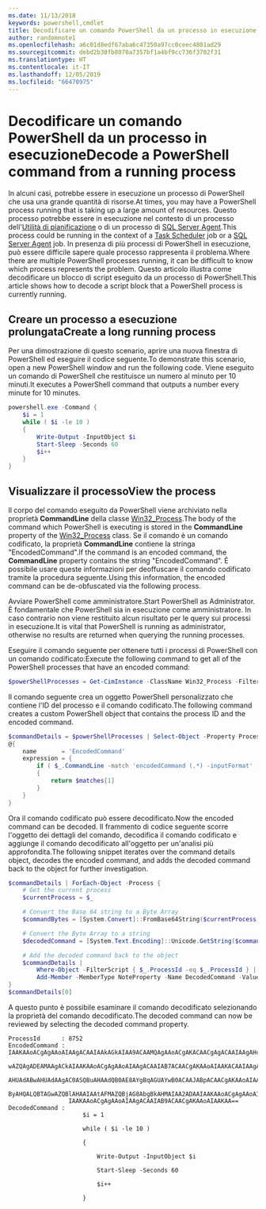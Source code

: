 ```yaml
---
ms.date: 11/13/2018
keywords: powershell,cmdlet
title: Decodificare un comando PowerShell da un processo in esecuzione
author: randomnote1
ms.openlocfilehash: a6c01d8edf67aba6c47350a97cc0ceec4801ad29
ms.sourcegitcommit: debd2b38fb8070a7357bf1a4bf9cc736f3702f31
ms.translationtype: HT
ms.contentlocale: it-IT
ms.lasthandoff: 12/05/2019
ms.locfileid: "66470975"
---
```

# <a name="decode-a-powershell-command-from-a-running-process"></a><span data-ttu-id="01865-103">Decodificare un comando PowerShell da un processo in esecuzione</span><span class="sxs-lookup"><span data-stu-id="01865-103">Decode a PowerShell command from a running process</span></span>

<span data-ttu-id="01865-104">In alcuni casi, potrebbe essere in esecuzione un processo di PowerShell che usa una grande quantità di risorse.</span><span class="sxs-lookup"><span data-stu-id="01865-104">At times, you may have a PowerShell process running that is taking up a large amount of resources.</span></span>
<span data-ttu-id="01865-105">Questo processo potrebbe essere in esecuzione nel contesto di un processo dell'[Utilità di pianificazione][] o di un processo di [SQL Server Agent][].</span><span class="sxs-lookup"><span data-stu-id="01865-105">This process could be running in the context of a [Task Scheduler][] job or a [SQL Server Agent][] job.</span></span> <span data-ttu-id="01865-106">In presenza di più processi di PowerShell in esecuzione, può essere difficile sapere quale processo rappresenta il problema.</span><span class="sxs-lookup"><span data-stu-id="01865-106">Where there are multiple PowerShell processes running, it can be difficult to know which process represents the problem.</span></span> <span data-ttu-id="01865-107">Questo articolo illustra come decodificare un blocco di script eseguito da un processo di PowerShell.</span><span class="sxs-lookup"><span data-stu-id="01865-107">This article shows how to decode a script block that a PowerShell process is currently running.</span></span>

## <a name="create-a-long-running-process"></a><span data-ttu-id="01865-108">Creare un processo a esecuzione prolungata</span><span class="sxs-lookup"><span data-stu-id="01865-108">Create a long running process</span></span>

<span data-ttu-id="01865-109">Per una dimostrazione di questo scenario, aprire una nuova finestra di PowerShell ed eseguire il codice seguente.</span><span class="sxs-lookup"><span data-stu-id="01865-109">To demonstrate this scenario, open a new PowerShell window and run the following code.</span></span> <span data-ttu-id="01865-110">Viene eseguito un comando di PowerShell che restituisce un numero al minuto per 10 minuti.</span><span class="sxs-lookup"><span data-stu-id="01865-110">It executes a PowerShell command that outputs a number every minute for 10 minutes.</span></span>

```powershell
powershell.exe -Command {
    $i = 1
    while ( $i -le 10 )
    {
        Write-Output -InputObject $i
        Start-Sleep -Seconds 60
        $i++
    }
}
```

## <a name="view-the-process"></a><span data-ttu-id="01865-111">Visualizzare il processo</span><span class="sxs-lookup"><span data-stu-id="01865-111">View the process</span></span>

<span data-ttu-id="01865-112">Il corpo del comando eseguito da PowerShell viene archiviato nella proprietà **CommandLine** della classe [Win32_Process][].</span><span class="sxs-lookup"><span data-stu-id="01865-112">The body of the command which PowerShell is executing is stored in the **CommandLine** property of the [Win32_Process][] class.</span></span> <span data-ttu-id="01865-113">Se il comando è un comando codificato, la proprietà **CommandLine** contiene la stringa "EncodedCommand".</span><span class="sxs-lookup"><span data-stu-id="01865-113">If the command is an encoded command, the **CommandLine** property contains the string "EncodedCommand".</span></span> <span data-ttu-id="01865-114">È possibile usare queste informazioni per deoffuscare il comando codificato tramite la procedura seguente.</span><span class="sxs-lookup"><span data-stu-id="01865-114">Using this information, the encoded command can be de-obfuscated via the following process.</span></span>

<span data-ttu-id="01865-115">Avviare PowerShell come amministratore.</span><span class="sxs-lookup"><span data-stu-id="01865-115">Start PowerShell as Administrator.</span></span> <span data-ttu-id="01865-116">È fondamentale che PowerShell sia in esecuzione come amministratore. In caso contrario non viene restituito alcun risultato per le query sui processi in esecuzione.</span><span class="sxs-lookup"><span data-stu-id="01865-116">It is vital that PowerShell is running as administrator, otherwise no results are returned when querying the running processes.</span></span>

<span data-ttu-id="01865-117">Eseguire il comando seguente per ottenere tutti i processi di PowerShell con un comando codificato:</span><span class="sxs-lookup"><span data-stu-id="01865-117">Execute the following command to get all of the PowerShell processes that have an encoded command:</span></span>

```powershell
$powerShellProcesses = Get-CimInstance -ClassName Win32_Process -Filter 'CommandLine LIKE "%EncodedCommand%"'
```

<span data-ttu-id="01865-118">Il comando seguente crea un oggetto PowerShell personalizzato che contiene l'ID del processo e il comando codificato.</span><span class="sxs-lookup"><span data-stu-id="01865-118">The following command creates a custom PowerShell object that contains the process ID and the encoded command.</span></span>

```powershell
$commandDetails = $powerShellProcesses | Select-Object -Property ProcessId,
@{
    name       = 'EncodedCommand'
    expression = {
        if ( $_.CommandLine -match 'encodedCommand (.*) -inputFormat' )
        {
            return $matches[1]
        }
    }
}
```

<span data-ttu-id="01865-119">Ora il comando codificato può essere decodificato.</span><span class="sxs-lookup"><span data-stu-id="01865-119">Now the encoded command can be decoded.</span></span> <span data-ttu-id="01865-120">Il frammento di codice seguente scorre l'oggetto dei dettagli del comando, decodifica il comando codificato e aggiunge il comando decodificato all'oggetto per un'analisi più approfondita.</span><span class="sxs-lookup"><span data-stu-id="01865-120">The following snippet iterates over the command details object, decodes the encoded command, and adds the decoded command back to the object for further investigation.</span></span>

```powershell
$commandDetails | ForEach-Object -Process {
    # Get the current process
    $currentProcess = $_

    # Convert the Base 64 string to a Byte Array
    $commandBytes = [System.Convert]::FromBase64String($currentProcess.EncodedCommand)

    # Convert the Byte Array to a string
    $decodedCommand = [System.Text.Encoding]::Unicode.GetString($commandBytes)

    # Add the decoded command back to the object
    $commandDetails |
        Where-Object -FilterScript { $_.ProcessId -eq $_.ProcessId } |
        Add-Member -MemberType NoteProperty -Name DecodedCommand -Value $decodedCommand
}
$commandDetails[0]
```

<span data-ttu-id="01865-121">A questo punto è possibile esaminare il comando decodificato selezionando la proprietà del comando decodificato.</span><span class="sxs-lookup"><span data-stu-id="01865-121">The decoded command can now be reviewed by selecting the decoded command property.</span></span>

```output
ProcessId      : 8752
EncodedCommand : IAAKAAoACgAgAAoAIAAgACAAIAAkAGkAIAA9ACAAMQAgAAoACgAKACAACgAgACAAIAAgAHcAaABpAGwAZQAgACgAIAAkAGkAIAAtAG
                 wAZQAgADEAMAAgACkAIAAKAAoACgAgAAoAIAAgACAAIAB7ACAACgAKAAoAIAAKACAAIAAgACAAIAAgACAAIABXAHIAaQB0AGUALQBP
                 AHUAdABwAHUAdAAgAC0ASQBuAHAAdQB0AE8AYgBqAGUAYwB0ACAAJABpACAACgAKAAoAIAAKACAAIAAgACAAIAAgACAAIABTAHQAYQ
                 ByAHQALQBTAGwAZQBlAHAAIAAtAFMAZQBjAG8AbgBkAHMAIAA2ADAAIAAKAAoACgAgAAoAIAAgACAAIAAgACAAIAAgACQAaQArACsA
                 IAAKAAoACgAgAAoAIAAgACAAIAB9ACAACgAKAAoAIAAKAA==
DecodedCommand :
                     $i = 1

                     while ( $i -le 10 )

                     {

                         Write-Output -InputObject $i

                         Start-Sleep -Seconds 60

                         $i++

                     }
```

[Utilità di pianificazione]: /windows/desktop/TaskSchd/task-scheduler-start-page
[Task Scheduler]: /windows/desktop/TaskSchd/task-scheduler-start-page
[SQL Server Agent]: /sql/ssms/agent/sql-server-agent
[Win32_Process]: /windows/desktop/CIMWin32Prov/win32-process
